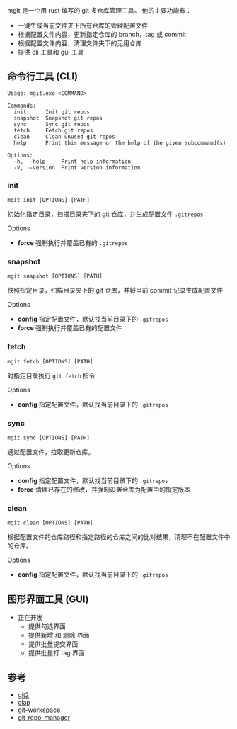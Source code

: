 mgit 是一个用 rust 编写的 git 多仓库管理工具。 他的主要功能有：

- 一键生成当前文件夹下所有仓库的管理配置文件
- 根据配置文件内容，更新指定仓库的 branch，tag 或 commit 
- 根据配置文件内容，清理文件夹下的无用仓库
- 提供 cli 工具和 gui 工具

## 命令行工具 (CLI)

```shell
Usage: mgit.exe <COMMAND>

Commands:
  init      Init git repos
  snapshot  Snapshot git repos
  sync      Sync git repos
  fetch     Fetch git repos
  clean     Clean unused git repos
  help      Print this message or the help of the given subcommand(s)

Options:
  -h, --help     Print help information
  -V, --version  Print version information
```

### init 

```shell
mgit init [OPTIONS] [PATH]
```

初始化指定目录，扫描目录夹下的 git 仓库，并生成配置文件 `.gitrepos`

Options

- **force** 强制执行并覆盖已有的 `.gitrepos`

### snapshot 

```shell
mgit snapshot [OPTIONS] [PATH]
```

快照指定目录，扫描目录夹下的 git 仓库，并将当前 commit 记录生成配置文件

Options

- **config <FILE>** 指定配置文件，默认找当前目录下的 `.gitrepos`
- **force** 强制执行并覆盖已有的配置文件

### fetch 

```shell
mgit fetch [OPTIONS] [PATH]
```

对指定目录执行 `git fetch` 指令

Options

- **config <FILE>** 指定配置文件，默认找当前目录下的 `.gitrepos`

### sync 

```shell
mgit sync [OPTIONS] [PATH]
```

通过配置文件，拉取更新仓库。

Options

- **config <FILE>** 指定配置文件，默认找当前目录下的 `.gitrepos`
- **force** 清理已存在的修改，并强制设置仓库为配置中的指定版本

### clean 

```shell
mgit clean [OPTIONS] [PATH]
```

根据配置文件的仓库路径和指定路径的仓库之间的比对结果，清理不在配置文件中的仓库。

Options

- **config <FILE>** 指定配置文件，默认找当前目录下的 `.gitrepos`

## 图形界面工具 (GUI)

- 正在开发
  - 提供勾选界面
  - 提供新增 和 删除 界面
  - 提供批量提交界面
  - 提供批量打 tag 界面

## 参考

- [git2](https://github.com/rust-lang/git2-rs)
- [clap](https://github.com/clap-rs/clap)
- [git-workspace](https://github.com/orf/git-workspace)
- [git-repo-manager](https://github.com/hakoerber/git-repo-manager)

